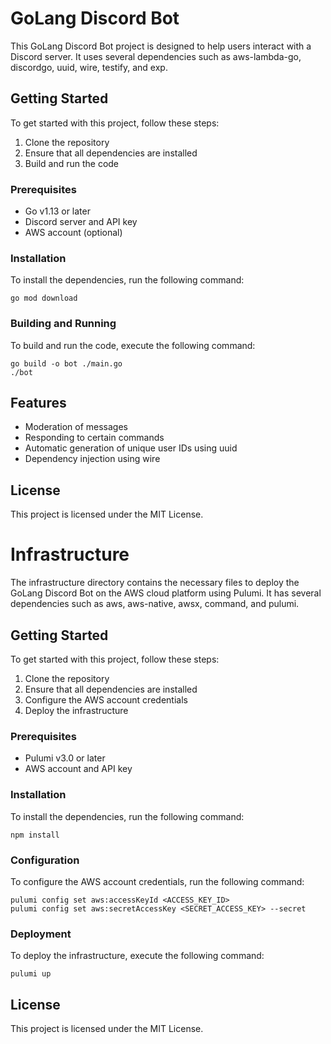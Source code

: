 <h1>GoLang Discord Bot</h1>

This GoLang Discord Bot project is designed to help users interact with a Discord server. It uses several dependencies such as aws-lambda-go, discordgo, uuid, wire, testify, and exp.

<h2>Getting Started</h2>

To get started with this project, follow these steps:

<ol>
  <li>Clone the repository</li>
  <li>Ensure that all dependencies are installed</li>
  <li>Build and run the code</li>
</ol><h3>Prerequisites</h3>
<ul>
  <li>Go v1.13 or later</li>
  <li>Discord server and API key</li>
  <li>AWS account (optional)</li>
</ul><h3>Installation</h3>
To install the dependencies, run the following command:

``` shell
go mod download
```
<h3>Building and Running</h3>
To build and run the code, execute the following command:

``` shell
go build -o bot ./main.go
./bot
```
<h2>Features</h2>
<ul>
  <li>Moderation of messages</li>
  <li>Responding to certain commands</li>
  <li>Automatic generation of unique user IDs using uuid</li>
  <li>Dependency injection using wire</li>
</ul><h2>License</h2>
This project is licensed under the MIT License.
<h1>Infrastructure</h1>
The infrastructure directory contains the necessary files to deploy the GoLang Discord Bot on the AWS cloud platform using Pulumi. It has several dependencies such as aws, aws-native, awsx, command, and pulumi.
<h2>Getting Started</h2>
To get started with this project, follow these steps:
<ol>
  <li>Clone the repository</li>
  <li>Ensure that all dependencies are installed</li>
  <li>Configure the AWS account credentials</li>
  <li>Deploy the infrastructure</li>
</ol><h3>Prerequisites</h3>
<ul>
  <li>Pulumi v3.0 or later</li>
  <li>AWS account and API key</li>
</ul><h3>Installation</h3>
To install the dependencies, run the following command:

``` shell
npm install
```

<h3>Configuration</h3>

To configure the AWS account credentials, run the following command:

``` shell
pulumi config set aws:accessKeyId <ACCESS_KEY_ID>
pulumi config set aws:secretAccessKey <SECRET_ACCESS_KEY> --secret
```
    
<h3>Deployment</h3>

To deploy the infrastructure, execute the following command:

``` shell
pulumi up
```
<h2>License</h2>

This project is licensed under the MIT License.

